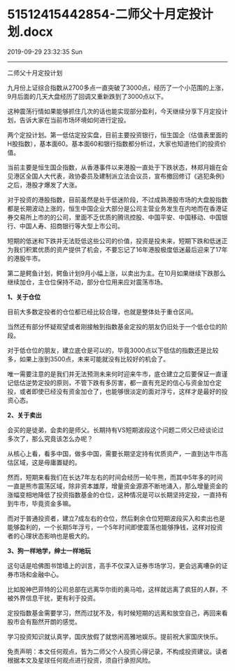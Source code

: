 # 51512415442854-二师父十月定投计划.docx

2019-09-29 23:32:35 Sun

----

二师父十月定投计划

九月份上证综合指数从2700多点一直突破了3000点，经历了一个小范围的上涨，9月后面的几天大盘经历了回调又重新跌到了3000点以下。

这种震荡行情如果能够抓住几次的话也能实现部分盈利，今天继续分享下月定投计划，告诉大家在当前市场环境如何进行定投。

两个定投计划。第一低估定投实盘，目前主要投资银行，恒生国企（估值表里面的H股指数），基本面60。基本面60和银行指数都分析过，大家也知道他们的投资价值。

当前主要是恒生国企指数，从香港事件以来港股一直处于下跌状态，林郑月娥在会见港区全国人大代表，政协委员及建制派立法会议员，宣布撤回修订《逃犯条例》之后，港股才爆发了大涨。

对于投资的港股指数，目前虽然是处于低迷阶段，不过成熟港股市场的大盘股指数都是长期波动上涨的，恒生中国企业大部分是公司主营业务发生在内地而在香港证券交易所上市的的公司，里面不乏优质的腾讯控股、中国平安、中国移动、中国银行、中国人寿、招商银行等大型上市公司。

短期的低迷和下跌并无法贬低这些公司的价值，投资是投未来，短期下跌和低迷正为我们积累优质的资产提供了机会，不要忘记了16年港股极度低迷最后迎来了17年的港股牛市。

第二是鳄鱼计划，鳄鱼计划9月小幅上涨，以卖出为主。在10月如果继续下跌那么继续加仓，主仓位保持不动，部分仓位用来应对震荡市场。 

__1、关于仓位__

目前大多数定投者的仓位都已经比较合理，也就是整体处于重仓区间。

当然还有部分怀疑观望或者刚接触到指数基金定投的朋友仍旧处于一个低仓位的阶段。

对于低仓位的朋友，建立底仓是可以的，毕竟3000点以下低估的指数还是比较多，如果上涨到3500点，未来可能就没有比较好的机会了。

唯一需要注意的是我们并无法预测未来何时迎来牛市，底仓建立之后要保证一直谨记低估逆势定投的原则，不管下跌有多厉害，都一直有充足的信心与资金加仓定投，或者即使已经没有资金加仓了，也能够很淡定的面对浮亏，这样才是最好的投资心态。

__2、关于卖出__

会买的是徒弟，会卖的是师父。长期持有VS短期波段这个问题二师父已经谈论过多次了，那么究竟该怎么办呢？

从核心上看，看多中国，做多中国，需要长期坚定持有优质资产，一直到达牛市高估区域，这是毋庸置疑的。

然而，短期来看我们在长达7年左右的时间会经历一轮牛熊，而其中5年多的时间一直是熊市震荡区域，除非资本雄厚，增量资金源源不断地涌入，那么增量资金的涨幅变相地降低了投资指数基金的仓位，这种情况是可以长期坚持定投，一直持有到牛市，毕竟资金多嘛。

而对于普通投资者，建立7成左右的仓位，然后剩余仓位短期波段买入和卖出也是能够盈利的，一个长期5年浮亏，一个5年时间即使震荡也能够挣钱，这样对投资者的心理状态影响也是极大的。

__3、狗一样地学，绅士一样地玩__

这句话是哈佛图书馆墙上的训言，高手不仅深入证券市场学习，更会远离嘈杂的证券市场和金融中心。

比如股神巴菲特的公司总部在远离华尔街的奥马哈，这样就远离了疯狂的人群，不被外界信息干扰，更有利于投资。

定投指数基金需要学习，然而过犹不及，有时候短期的远离和放空自己，再回来看股市会有豁然开朗的感觉。

学习投资知识就认真学，国庆放假了就悠闲高雅地娱乐。提前祝大家国庆快乐。

免责声明：本文任何观点，皆为二师父个人投资心得记录，不构成投资建议。读者根据本文及星球任何观点进行投资，须自行承担风险。

